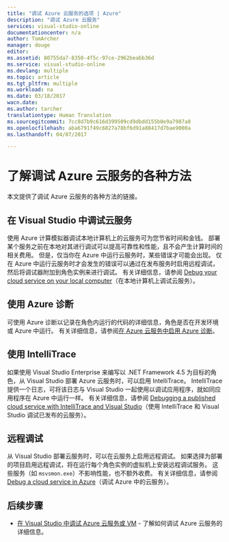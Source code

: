 ```yaml
---
title: "调试 Azure 云服务的选项 | Azure"
description: "调试 Azure 云服务"
services: visual-studio-online
documentationcenter: n/a
author: TomArcher
manager: douge
editor: 
ms.assetid: 80755da7-8350-4f5c-97ce-2962beabb36d
ms.service: visual-studio-online
ms.devlang: multiple
ms.topic: article
ms.tgt_pltfrm: multiple
ms.workload: na
ms.date: 03/18/2017
wacn.date: 
ms.author: tarcher
translationtype: Human Translation
ms.sourcegitcommit: 7cc8d7b9c616d399509cd9dbdd155b0e9a7987a8
ms.openlocfilehash: aba6791f49c6827a78bf6d91a88417d7bae9000a
ms.lasthandoff: 04/07/2017

---
```


# <a name="learn-the-various-ways-to-debug-an-azure-cloud-service"></a>了解调试 Azure 云服务的各种方法
本文提供了调试 Azure 云服务的各种方法的链接。 

## <a name="debugging-a-cloud-service-in-visual-studio"></a>在 Visual Studio 中调试云服务
使用 Azure 计算模拟器调试本地计算机上的云服务可为您节省时间和金钱。 部署某个服务之前在本地对其进行调试可以提高可靠性和性能，且不会产生计算时间的相关费用。 但是，仅当你在 Azure 中运行云服务时，某些错误才可能会出现。 仅在 Azure 中运行云服务时才会发生的错误可以通过在发布服务时启用远程调试，然后将调试器附加到角色实例来进行调试。 有关详细信息，请参阅 [Debug your cloud service on your local computer](./vs-azure-tools-debug-cloud-services-virtual-machines.md#debug-your-cloud-service-on-your-local-computer)（在本地计算机上调试云服务）。

## <a name="using-azure-diagnostics"></a>使用 Azure 诊断 
可使用 Azure 诊断以记录在角色内运行的代码的详细信息，角色是否在开发环境或 Azure 中运行。 有关详细信息，请参阅[在 Azure 云服务中启用 Azure 诊断](http://go.microsoft.com/fwlink/p/?LinkId=400450)。

## <a name="using-intellitrace"></a>使用 IntelliTrace 
如果使用 Visual Studio Enterprise 来编写以 .NET Framework 4.5 为目标的角色，从 Visual Studio 部署 Azure 云服务时，可以启用 IntelliTrace。 IntelliTrace 提供一个日志，可将该日志与 Visual Studio 一起使用以调试应用程序，就如同应用程序在 Azure 中运行一样。 有关详细信息，请参阅 [Debugging a published cloud service with IntelliTrace and Visual Studio](http://go.microsoft.com/fwlink/p/?LinkId=623016)（使用 IntelliTrace 和 Visual Studio 调试已发布的云服务）。

## <a name="remote-debugging"></a>远程调试 
从 Visual Studio 部署云服务时，可以在云服务上启用远程调试。 如果选择为部署的项目启用远程调试，将在运行每个角色实例的虚拟机上安装远程调试服务。 这些服务（如 `msvsmon.exe`）不影响性能，也不额外收费。 有关详细信息，请参阅 [Debug a cloud service in Azure](./vs-azure-tools-debug-cloud-services-virtual-machines.md#debug-a-cloud-service-in-azure)（调试 Azure 中的云服务）。

## <a name="next-steps"></a>后续步骤
- [在 Visual Studio 中调试 Azure 云服务或 VM](./vs-azure-tools-debug-cloud-services-virtual-machines.md) - 了解如何调试 Azure 云服务的详细信息。
